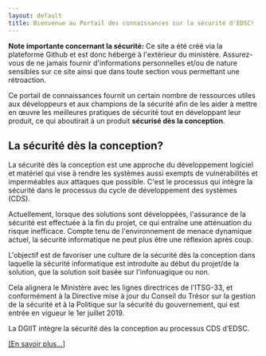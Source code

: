 ```yaml
---
layout: default
title: Bienvenue au Portail des connaissances sur la sécurité d'EDSC!
---
```


<p><span class="label-warning"><strong>Note importante concernant la sécurité:</strong> Ce site a été créé via la plateforme Github et est donc hébergé à l'extérieur du ministère. Assurez-vous de ne jamais fournir d'informations personnelles et/ou de nature sensibles sur ce site ainsi que dans toute section vous permettant une rétroaction.</span></p>

Ce portail de connaissances fournit un certain nombre de ressources utiles aux développeurs et aux champions de la sécurité afin de les aider à mettre en œuvre les meilleures pratiques de sécurité tout en développant leur produit, ce qui aboutirait à un produit **sécurisé dès la conception**.

## La sécurité dès la conception?

La sécurité dès la conception est une approche du développement logiciel et matériel qui vise à rendre les systèmes aussi exempts de vulnérabilités et imperméables aux attaques que possible. C'est le processus qui intègre la sécurité dans le processus du cycle de développement des systèmes (CDS).

Actuellement, lorsque des solutions sont développées, l'assurance de la sécurité est effectuée à la fin du projet, ce qui entraîne une atténuation du risque inefficace.
Compte tenu de l'environnement de menace dynamique actuel, la sécurité informatique ne peut plus être une réflexion après coup.

L'objectif est de favoriser une culture de la sécurité dès la conception dans laquelle la sécurité informatique est introduite au début du projet/de la solution, que la solution soit basée sur l'infonuagique ou non.

Cela alignera le Ministère avec les lignes directrices de l'ITSG-33, et conformément à la Directive mise à jour du Conseil du Trésor sur la gestion de la sécurité et à la Politique sur la sécurité du gouvernement, qui est entrée en vigueur le 1er juillet 2019.

La DGIIT intègre la sécurité dès la conception au processus CDS d’EDSC.

[[En savoir plus...]](securite-conception/)

